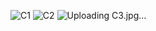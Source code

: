 ![C1](https://user-images.githubusercontent.com/109909204/203789230-a65e5fb1-2394-4074-b285-570657f5f5cb.jpg)
![C2](https://user-images.githubusercontent.com/109909204/203789241-2e8aec08-6ad6-43b4-ac78-3af74e6f61d6.jpg)
![Uploading C3.jpg…]()
